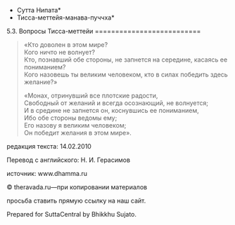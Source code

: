 * Сутта Нипата*
* Тисса\-меттейя\-манава\-пуччха*

5\.3\. Вопросы Тисса\-меттейи
\=\=\=\=\=\=\=\=\=\=\=\=\=\=\=\=\=\=\=\=\=\=\=\=\=\=

> «Кто доволен в этом мире?  
> Кого ничто не волнует?  
> Кто, познавший обе стороны, не запнется на середине, касаясь ее пониманием?  
> Кого назовешь ты великим человеком, кто в силах победить здесь желание?»
>
> «Монах, отринувший все плотские радости,  
> Cвободный от желаний и всегда осознающий, не волнуется;  
> И в средине не запнется он, коснувшись ее пониманием,  
> Ибо обе стороны ведомы ему;  
> Его назову я великим человеком;  
> Он победит желания в этом мире»\.

редакция текста: 14\.02\.2010

Перевод с английского: Н\. И\. Герасимов

источник: www\.dhamma\.ru

© theravada\.ru—при копировании материалов

просьба ставить прямую ссылку на наш сайт\.

Prepared for SuttaCentral by Bhikkhu Sujato\.